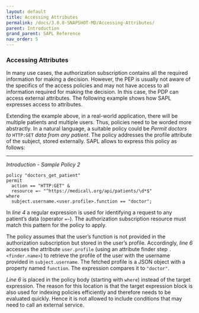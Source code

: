 ```yaml
---
layout: default
title: Accessing Attributes
permalink: /docs/3.0.0-SNAPSHOT-MD/Accessing-Attributes/
parent: Introduction
grand_parent: SAPL Reference
nav_order: 5
---
```


### Accessing Attributes

In many use cases, the authorization subscription contains all the required information for making a decision. However, the PEP is usually not aware of the specifics of the access policies and may not have access to all information required for making the decision. In this case, the PDP can access external attributes. The following example shows how SAPL expresses access to attributes.

Extending the example above, in a real-world application, there will be multiple patients and multiple users. Thus, policies need to be worded more abstractly. In a natural language, a suitable policy could be *Permit doctors to* `HTTP:GET` *data from any patient*. The policy addresses the profile attribute of the subject, stored externally. SAPL allows to express this policy as follows:

---

*Introduction - Sample Policy 2*

```asciidoc
policy "doctors_get_patient"
permit
  action == "HTTP:GET" &
  resource =~ "^https://medical\.org/api/patients/\d*$"
where
  subject.username.<user.profile>.function == "doctor";
```

In *line 4* a regular expression is used for identifying a request to any patient’s data (operator `=~`). The authorization subscription resource must match this pattern for the policy to apply.

The policy assumes that the user’s function is not provided in the authorization subscription but stored in the user’s profile. Accordingly, *line 6* accesses the attribute `user.profile` (using an attribute finder step `.<finder.name>`) to retrieve the profile of the user with the username provided in `subject.username`. The fetched profile is a JSON object with a property named `function`. The expression compares it to `"doctor"`.

*Line 6* is placed in the policy body (starting with `where`) instead of the target expression. The reason for this location is that the target expression block is also used for indexing policies efficiently and therefore needs to be evaluated quickly. Hence it is not allowed to include conditions that may need to call an external service.